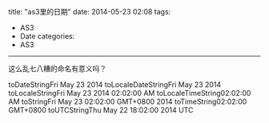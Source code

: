 ﻿title: "as3里的日期"
date: 2014-05-23 02:08 
tags: 
- AS3
- Date
categories:
- AS3
---

这么乱七八糟的命名有意义吗？

  toDateStringFri May 23 2014
  toLocaleDateStringFri May 23 2014
  toLocaleStringFri May 23 2014 02:02:00 AM
  toLocaleTimeString02:02:00 AM
  toStringFri May 23 02:02:00 GMT+0800 2014
  toTimeString02:02:00 GMT+0800
  toUTCStringThu May 22 18:02:00 2014 UTC